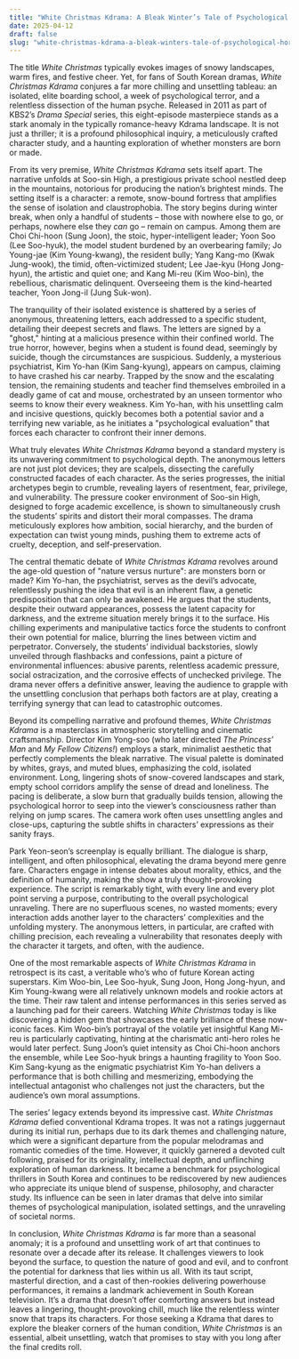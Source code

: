 ```yaml
---
title: "White Christmas Kdrama: A Bleak Winter’s Tale of Psychological Horror and Human Nature"
date: 2025-04-12
draft: false
slug: "white-christmas-kdrama-a-bleak-winters-tale-of-psychological-horror-and-human-nature" 
---
```


The title *White Christmas* typically evokes images of snowy landscapes, warm fires, and festive cheer. Yet, for fans of South Korean dramas, *White Christmas Kdrama* conjures a far more chilling and unsettling tableau: an isolated, elite boarding school, a week of psychological terror, and a relentless dissection of the human psyche. Released in 2011 as part of KBS2’s *Drama Special* series, this eight-episode masterpiece stands as a stark anomaly in the typically romance-heavy Kdrama landscape. It is not just a thriller; it is a profound philosophical inquiry, a meticulously crafted character study, and a haunting exploration of whether monsters are born or made.

From its very premise, *White Christmas Kdrama* sets itself apart. The narrative unfolds at Soo-sin High, a prestigious private school nestled deep in the mountains, notorious for producing the nation’s brightest minds. The setting itself is a character: a remote, snow-bound fortress that amplifies the sense of isolation and claustrophobia. The story begins during winter break, when only a handful of students – those with nowhere else to go, or perhaps, nowhere else they *can* go – remain on campus. Among them are Choi Chi-hoon (Sung Joon), the stoic, hyper-intelligent leader; Yoon Soo (Lee Soo-hyuk), the model student burdened by an overbearing family; Jo Young-jae (Kim Young-kwang), the resident bully; Yang Kang-mo (Kwak Jung-wook), the timid, often-victimized student; Lee Jae-kyu (Hong Jong-hyun), the artistic and quiet one; and Kang Mi-reu (Kim Woo-bin), the rebellious, charismatic delinquent. Overseeing them is the kind-hearted teacher, Yoon Jong-il (Jung Suk-won).

The tranquility of their isolated existence is shattered by a series of anonymous, threatening letters, each addressed to a specific student, detailing their deepest secrets and flaws. The letters are signed by a "ghost," hinting at a malicious presence within their confined world. The true horror, however, begins when a student is found dead, seemingly by suicide, though the circumstances are suspicious. Suddenly, a mysterious psychiatrist, Kim Yo-han (Kim Sang-kyung), appears on campus, claiming to have crashed his car nearby. Trapped by the snow and the escalating tension, the remaining students and teacher find themselves embroiled in a deadly game of cat and mouse, orchestrated by an unseen tormentor who seems to know their every weakness. Kim Yo-han, with his unsettling calm and incisive questions, quickly becomes both a potential savior and a terrifying new variable, as he initiates a "psychological evaluation" that forces each character to confront their inner demons.

What truly elevates *White Christmas Kdrama* beyond a standard mystery is its unwavering commitment to psychological depth. The anonymous letters are not just plot devices; they are scalpels, dissecting the carefully constructed facades of each character. As the series progresses, the initial archetypes begin to crumble, revealing layers of resentment, fear, privilege, and vulnerability. The pressure cooker environment of Soo-sin High, designed to forge academic excellence, is shown to simultaneously crush the students’ spirits and distort their moral compasses. The drama meticulously explores how ambition, social hierarchy, and the burden of expectation can twist young minds, pushing them to extreme acts of cruelty, deception, and self-preservation.

The central thematic debate of *White Christmas Kdrama* revolves around the age-old question of "nature versus nurture": are monsters born or made? Kim Yo-han, the psychiatrist, serves as the devil’s advocate, relentlessly pushing the idea that evil is an inherent flaw, a genetic predisposition that can only be awakened. He argues that the students, despite their outward appearances, possess the latent capacity for darkness, and the extreme situation merely brings it to the surface. His chilling experiments and manipulative tactics force the students to confront their own potential for malice, blurring the lines between victim and perpetrator. Conversely, the students’ individual backstories, slowly unveiled through flashbacks and confessions, paint a picture of environmental influences: abusive parents, relentless academic pressure, social ostracization, and the corrosive effects of unchecked privilege. The drama never offers a definitive answer, leaving the audience to grapple with the unsettling conclusion that perhaps both factors are at play, creating a terrifying synergy that can lead to catastrophic outcomes.

Beyond its compelling narrative and profound themes, *White Christmas Kdrama* is a masterclass in atmospheric storytelling and cinematic craftsmanship. Director Kim Yong-soo (who later directed *The Princess’ Man* and *My Fellow Citizens!*) employs a stark, minimalist aesthetic that perfectly complements the bleak narrative. The visual palette is dominated by whites, grays, and muted blues, emphasizing the cold, isolated environment. Long, lingering shots of snow-covered landscapes and stark, empty school corridors amplify the sense of dread and loneliness. The pacing is deliberate, a slow burn that gradually builds tension, allowing the psychological horror to seep into the viewer’s consciousness rather than relying on jump scares. The camera work often uses unsettling angles and close-ups, capturing the subtle shifts in characters’ expressions as their sanity frays.

Park Yeon-seon’s screenplay is equally brilliant. The dialogue is sharp, intelligent, and often philosophical, elevating the drama beyond mere genre fare. Characters engage in intense debates about morality, ethics, and the definition of humanity, making the show a truly thought-provoking experience. The script is remarkably tight, with every line and every plot point serving a purpose, contributing to the overall psychological unraveling. There are no superfluous scenes, no wasted moments; every interaction adds another layer to the characters’ complexities and the unfolding mystery. The anonymous letters, in particular, are crafted with chilling precision, each revealing a vulnerability that resonates deeply with the character it targets, and often, with the audience.

One of the most remarkable aspects of *White Christmas Kdrama* in retrospect is its cast, a veritable who’s who of future Korean acting superstars. Kim Woo-bin, Lee Soo-hyuk, Sung Joon, Hong Jong-hyun, and Kim Young-kwang were all relatively unknown models and rookie actors at the time. Their raw talent and intense performances in this series served as a launching pad for their careers. Watching *White Christmas* today is like discovering a hidden gem that showcases the early brilliance of these now-iconic faces. Kim Woo-bin’s portrayal of the volatile yet insightful Kang Mi-reu is particularly captivating, hinting at the charismatic anti-hero roles he would later perfect. Sung Joon’s quiet intensity as Choi Chi-hoon anchors the ensemble, while Lee Soo-hyuk brings a haunting fragility to Yoon Soo. Kim Sang-kyung as the enigmatic psychiatrist Kim Yo-han delivers a performance that is both chilling and mesmerizing, embodying the intellectual antagonist who challenges not just the characters, but the audience’s own moral assumptions.

The series’ legacy extends beyond its impressive cast. *White Christmas Kdrama* defied conventional Kdrama tropes. It was not a ratings juggernaut during its initial run, perhaps due to its dark themes and challenging nature, which were a significant departure from the popular melodramas and romantic comedies of the time. However, it quickly garnered a devoted cult following, praised for its originality, intellectual depth, and unflinching exploration of human darkness. It became a benchmark for psychological thrillers in South Korea and continues to be rediscovered by new audiences who appreciate its unique blend of suspense, philosophy, and character study. Its influence can be seen in later dramas that delve into similar themes of psychological manipulation, isolated settings, and the unraveling of societal norms.

In conclusion, *White Christmas Kdrama* is far more than a seasonal anomaly; it is a profound and unsettling work of art that continues to resonate over a decade after its release. It challenges viewers to look beyond the surface, to question the nature of good and evil, and to confront the potential for darkness that lies within us all. With its taut script, masterful direction, and a cast of then-rookies delivering powerhouse performances, it remains a landmark achievement in South Korean television. It’s a drama that doesn’t offer comforting answers but instead leaves a lingering, thought-provoking chill, much like the relentless winter snow that traps its characters. For those seeking a Kdrama that dares to explore the bleaker corners of the human condition, *White Christmas* is an essential, albeit unsettling, watch that promises to stay with you long after the final credits roll.